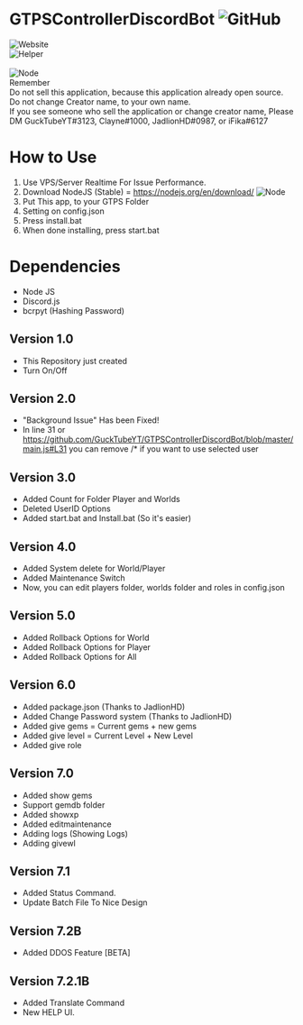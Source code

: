 # GTPSControllerDiscordBot ![GitHub](https://img.shields.io/github/license/GuckTubeYT/GTPSControllerDiscordBot?style=flat-square)
![Website](https://img.shields.io/website?down_color=red&down_message=Suspended&style=flat-square&up_color=green&up_message=Uptime&url=http%3A%2F%2Fgrowtopia1.com)
<br>
![Helper](https://img.shields.io/badge/Helper-JadlionHD%2C%20Clayne%2C%20Fikasm-blueviolet)
<br>
<br>
![Node](https://img.shields.io/badge/NODEJS-Stable-orange)
<br /> Remember
<br />Do not sell this application, because this application already open source.
<br />Do not change Creator name, to your own name.
<br />If you see someone who sell the application or change creator name, Please DM GuckTubeYT#3123, Clayne#1000, JadlionHD#0987, or iFika#6127
# How to Use
1. Use VPS/Server Realtime For Issue Performance.
2. Download NodeJS (Stable) = https://nodejs.org/en/download/ ![Node](https://img.shields.io/badge/NODEJS-Stable-orange)
2. Put This app, to your GTPS Folder
3. Setting on config.json
4. Press install.bat
5. When done installing, press start.bat
# Dependencies
- Node JS
- Discord.js
- bcrpyt (Hashing Password)
## Version 1.0
- This Repository just created
- Turn On/Off
## Version 2.0
- "Background Issue" Has been Fixed!
- In line 31 or https://github.com/GuckTubeYT/GTPSControllerDiscordBot/blob/master/main.js#L31 you can remove /* if you want to use selected user
## Version 3.0
- Added Count for Folder Player and Worlds
- Deleted UserID Options
- Added start.bat and Install.bat (So it's easier)
## Version 4.0
- Added System delete for World/Player
- Added Maintenance Switch
- Now, you can edit players folder, worlds folder and roles in config.json
## Version 5.0
- Added Rollback Options for World
- Added Rollback Options for Player
- Added Rollback Options for All
## Version 6.0
- Added package.json (Thanks to JadlionHD)
- Added Change Password system (Thanks to JadlionHD)
- Added give gems = Current gems + new gems
- Added give level = Current Level + New Level
- Added give role
## Version 7.0
- Added show gems
- Support gemdb folder
- Added showxp
- Added editmaintenance
- Adding logs (Showing Logs)
- Adding givewl
## Version 7.1
- Added Status Command.
- Update Batch File To Nice Design
## Version 7.2B
- Added DDOS Feature [BETA]
## Version 7.2.1B
- Added Translate Command
- New HELP UI.
